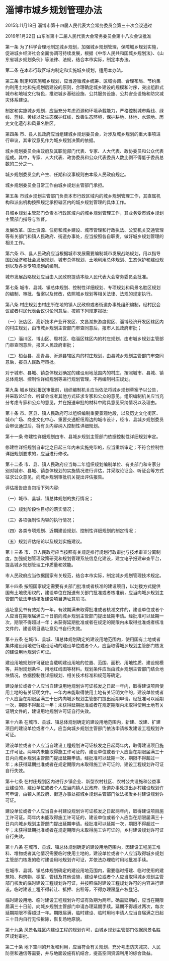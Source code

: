 # 淄博市城乡规划管理办法

2015年11月18日 淄博市第十四届人民代表大会常务委员会第三十次会议通过

2016年1月22日 山东省第十二届人民代表大会常务委员会第十八次会议批准



第一条 为了科学合理地制定城乡规划，加强城乡规划管理，保障城乡规划实施，促进城乡经济社会全面协调可持续发展，根据《中华人民共和国城乡规划法》、《山东省城乡规划条例》等法律、法规，结合本市实际，制定本办法。

第二条 在本市行政区域内制定和实施城乡规划，适用本办法。

第三条 制定和实施城乡规划，应当遵循城乡统筹、区域协调、合理布局、节约集约利用土地和先规划后建设的原则，合理确定城乡建设的规模和时序，突出组群式城市和地域文化特色，推进城乡基础设施、公共服务设施、公共安全设施和防灾减灾体系建设。

制定和实施城乡规划，应当充分考虑资源和环境承载能力，严格控制城市紫线、绿线、蓝线、黄线以及生态保护红线，改善生态环境，保护耕地、林地、水源地、历史文化遗存和风景名胜区。

第四条 市、县人民政府应当组建城乡规划委员会，对涉及城乡规划的重大事项进行审议，其审议意见作为城乡规划决策的依据。

城乡规划委员会由政府及其职能部门代表、专家、人大代表、政协委员和公众代表组成。其中，专家、人大代表、政协委员和公众代表委员人数比例不得低于委员总数的二分之一。

城乡规划委员会的产生、任期和议事规则由本级人民政府规定。

城乡规划委员会日常工作由城乡规划主管部门承担。

第五条 市城乡规划主管部门负责本市行政区域内的城乡规划管理工作，其直属机构和派出机构按照规定承担辖区内的城乡规划管理的具体工作。

县城乡规划主管部门负责本行政区域内的城乡规划管理工作，其业务受市城乡规划主管部门指导与监督。

发展改革、国土资源、住房和城乡建设、城市管理和行政执法、公安机关交通管理等有关部门和镇人民政府、街道办事处，应当按照各自职责，做好城乡规划管理的相关工作。

第六条 市、县人民政府应当根据城市发展需要编制城市发展战略规划，用以指导国民经济和社会发展规划、城市总体规划、土地利用总体规划、生态保护和建设规划以及各类专项规划的编制。

城市发展战略规划应当由人民政府提请本级人民代表大会常务委员会批准。

第七条 城市、县城、镇总体规划、控制性详细规划、专项规划和风景名胜区规划的编制、审批、备案以及修改，依照城乡规划等相关法律、法规的规定执行。

第八条 村庄规划由村庄所在地的镇人民政府或者街道办事处组织编制，经村民会议或者村民代表会议讨论同意后，按照下列规定报批:

（一）张店区、高新技术产业开发区、文昌湖旅游度假区、淄博经济开发区辖区内的村庄规划，由市城乡规划主管部门审查同意后，报市人民政府审批；

（二）淄川区、博山区、周村区、临淄区辖区内的村庄规划，由市城乡规划主管部门审查同意后，报区人民政府审批；

（三）桓台县、高青县、沂源县辖区内的村庄规划，由县城乡规划主管部门审查同意后，报县人民政府审批。

对于城市、县城、镇总体规划确定的建设用地范围内的村庄，按照城市、县城、镇总体规划、控制性详细规划等进行规划管理，不再编制村庄规划。

第九条 城乡规划报送审批前，组织编制机关应当依法将城乡规划草案予以公告，并采取论证会、听证会或者其他方式征求专家和公众的意见。组织编制机关应当充分考虑专家和公众的意见，并在报送审批的材料中附具意见采纳情况以及理由。

第十条 市、区县、镇人民政府可以组织编制重要景观地段，以及历史文化街区、城市广场、商业文化中心、重要交通枢纽周边的城市设计，经市、县城乡规划委员会审议通过后，将有关内容纳入控制性详细规划。

第十一条 修建性详细规划由市、县城乡规划主管部门依据控制性详细规划审定。

修建性详细规划自审定之日起三年内未实施完毕的，应当重新审定；不符合控制性详细规划要求的，应当进行修改。

第十二条 市、县、镇人民政府应当每二年组织规划编制单位、有关部门和专家分别对城市、县城、镇总体规划的实施情况进行评估，并采取论证会、听证会等方式征求公众意见，向城乡规划审批机关提出评估报告。

评估报告应当包括下列内容:

（一）城市、县城、镇总体规划的执行情况；

（二）规划阶段性目标的落实情况；

（三）各项强制性内容的执行情况；

（四）各类专项规划、近期建设规划、控制性详细规划的制定情况；

（五）规划评估结论以及规划实施建议。

第十三条 市、县人民政府应当按照有关规定推行规划行政审批与技术审查分离制度，加强规划管理政策研究和规划管理系统信息化建设，建立电子报建审查平台，提高城乡规划管理工作质量和效能。

市人民政府应当依据国家有关规范，结合本市实际，制定城乡规划管理技术规定。

第十四条 按照国家规定需要有关部门批准或者核准的建设项目，以划拨方式提供国有土地使用权的，建设单位在报送有关部门批准或者核准前，应当向城乡规划主管部门依法申请核发建设项目选址意见书。

选址意见书有效期为一年。有效期满未取得批准或者核准文件的，建设单位或者个人应当在期限届满三十日前向城乡规划主管部门提出延期申请。经批准可以延期一次，期限不得超过一年；未获得延期批准或者在规定的期限内未取得批准或者核准文件的，建设项目选址意见书自行失效。

第十五条 在城市、县城、镇总体规划确定的建设用地范围内，使用国有土地或者集体建设用地进行建设活动的建设单位或者个人，应当取得城乡规划主管部门核发的建设用地规划许可证。

建设用地规划许可证应当载明建设用地的位置、范围、面积、用地性质、建设规模等，并附规划条件、用地红线图等材料。规划条件应当由城乡规划主管部门结合地块情况，依据控制性详细规划、相关技术标准和规范等确定。

建设单位或者个人应当自建设用地规划许可证核发之日起一年内，取得建设项目使用土地的有关证明文件。一年内未能取得使用土地有关证明文件的，建设单位或者个人应当在期限届满三十日内向城乡规划主管部门提出延期申请。经批准可以延期一次，期限不得超过一年；未获得延期批准或者在规定期限内未取得使用土地有关证明文件的，建设用地规划许可证自行失效。

第十六条 在城市、县城、镇总体规划确定的建设用地范围内，新建、改建、扩建项目的建设单位或者个人，应当向城乡规划主管部门依法申请核发建设工程规划许可证。

建设单位或者个人应当自建设工程规划许可证核发之日起两年内，取得建设项目施工许可证。两年内未能取得施工许可证的，建设单位或者个人应当在期限届满三十日内向城乡规划主管部门提出延期申请。经批准可以延期一次，期限不得超过一年；未获得延期批准或者在规定期限内未取得施工许可证的，建设工程规划许可证自行失效。

第十七条 在村庄规划区内进行乡镇企业、新型农村社区、农村公共设施和公益事业建设的，建设单位或者个人应当向镇人民政府、街道办事处提出乡村建设规划许可申请，由镇人民政府、街道办事处报城乡规划主管部门依法核发乡村建设规划许可证。

建设单位或者个人应当自乡村建设规划许可证核发之日起两年内，取得建设项目施工许可证。两年内未能取得施工许可证的，建设单位或者个人应当在期限届满三十日内向城乡规划主管部门提出延期申请。经批准可以延期一次，期限不得超过一年；未获得延期批准或者在规定期限内未取得施工许可证的，乡村建设规划许可证自行失效。

第十八条 在城市、县城、镇总体规划确定的建设用地范围内，因建设工程施工堆料、堆物或者其他情况需要临时使用土地的，建设单位或者个人应当取得城乡规划主管部门核发的临时建设用地规划许可证，并依法办理临时用地批准手续。

在城市、县城、镇总体规划确定的建设用地范围内，需要临时搭建、临时使用的建筑物、构筑物、棚厦、管线及其他设施，建设单位或者个人应当取得城乡规划主管部门核发的临时建设工程规划许可证，并按照临时建设工程规划许可的内容进行建设。临时建设工程不得转让、抵押、出租等，不得办理房屋产权登记。

临时建设用地、临时建设工程规划许可证有效期为两年。确需延期的，应当在期限届满三十日前，向城乡规划主管部门申请办理延期手续。延期不得超过两次，每次延期期限不得超过一年。期限届满，临时建设、临时用地申请人应当自届满之日起三十日内自行无偿拆除，恢复场地原貌。

第十九条 风景名胜区内建设工程的规划许可，由城乡规划主管部门依据风景名胜区规划审批。

第二十条 地下空间的开发和利用，应当符合有关规划，充分考虑防灾减灾、人民防空和通信等需要，并与地面设施有机结合，提高空间资源利用的综合效益。